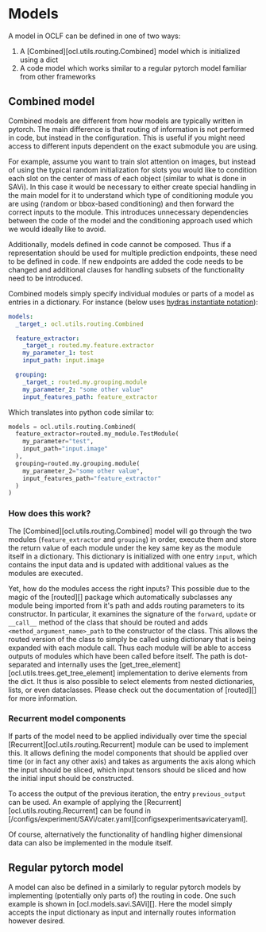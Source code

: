 # Models

A model in OCLF can be defined in one of two ways:

 1. A [Combined][ocl.utils.routing.Combined] model which is initialized using a
    dict
 2. A code model which works similar to a regular pytorch model familiar from
    other frameworks

## Combined model
Combined models are different from how models are typically written in pytorch.
The main difference is that routing of information is not performed in code,
but instead in the configuration.  This is useful if you might need access to
different inputs dependent on the exact submodule you are using.

For example, assume you want to train slot attention on images, but instead of
using the typical random initialization for slots you would like to condition
each slot on the center of mass of each object (similar to what is done in SAVi).
In this case it would be necessary to either create special handling in the
main model for it to understand which type of conditioning module you are using
(random or bbox-based conditioning) and then forward the correct inputs to the
module.  This introduces unnecessary dependencies between the code of the model
and the conditioning approach used which we would ideally like to avoid.

Additionally, models defined in code cannot be composed.  Thus if a
representation should be used for multiple prediction endpoints, these need to
be defined in code.  If new endpoints are added the code needs to be changed
and additional clauses for handling subsets of the functionality need to be introduced.

Combined models simply specify individual modules or parts of a model as
entries in a dictionary.  For instance (below uses [hydras instantiate
notation](https://hydra.cc/docs/advanced/instantiate_objects/overview/)):

```yaml title="Example model"
models:
  _target_: ocl.utils.routing.Combined

  feature_extractor:
    _target_: routed.my.feature.extractor
    my_parameter_1: test
    input_path: input.image

  grouping:
    _target_: routed.my.grouping.module
    my_parameter_2: "some other value"
    input_features_path: feature_extractor
```

Which translates into python code similar to:

```python
models = ocl.utils.routing.Combined(
  feature_extractor=routed.my_module.TestModule(
    my_parameter="test",
    input_path="input.image"
  ),
  grouping=routed.my.grouping.module(
    my_parameter_2="some other value",
    input_features_path="feature_extractor"
  )
)
```

### How does this work?
The [Combined][ocl.utils.routing.Combined] model will go through the two
modules (`feature_extractor` and `grouping`) in order, execute them and store
the return value of each module under the key same key as the module itself in
a dictionary.  This dictionary is initialized with one entry `input`, which
contains the input data and is updated with additional values as the modules
are executed.

Yet, how do the modules access the right inputs? This possible due to the magic
of the [routed][] package which automatically subclasses any module being
imported from it's path and adds routing parameters to its constructor.  In
particular, it examines the signature of the `forward`, `update` or `__call__`
method of the class that should be routed and adds
`<method_argument_name>_path` to the constructor of the class.  This allows the
routed version of the class to simply be called using dictionary that is being
expanded with each module call.  Thus each module will be able to access
outputs of modules which have been called before itself.  The path is
dot-separated and internally uses the
[get_tree_element][ocl.utils.trees.get_tree_element] implementation to derive
elements from the dict.  It thus is also possible to select elements from
nested dictionaries, lists, or even dataclasses.  Please check out the
documentation of [routed][] for more information.

### Recurrent model components
If parts of the model need to be applied individually over time the special
[Recurrent][ocl.utils.routing.Recurrent] module can be used to implement this.
It allows defining the model components that should be applied over time (or in
fact any other axis) and takes as arguments the axis along which the input
should be sliced, which input tensors should be sliced and how the initial
input should be constructed.

To access the output of the previous iteration, the entry `previous_output` can
be used.  An example of applying the [Recurrent][ocl.utils.routing.Recurrent]
can be found in
[/configs/experiment/SAVi/cater.yaml][configsexperimentsavicateryaml].

Of course, alternatively the functionality of handling higher dimensional data
can also be implemented in the module itself.


## Regular pytorch model
A model can also be defined in a similarly to regular pytorch models by
implementing (potentially only parts of) the routing in code.  One such example
is shown in [ocl.models.savi.SAVi][].  Here the model simply accepts the input
dictionary as input and internally routes information however desired.
